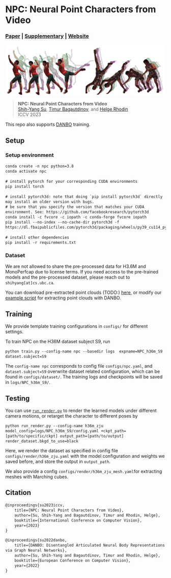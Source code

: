 # NPC: Neural Point Characters from Video
### [Paper](https://https://arxiv.org/abs/2304.02013) | [Supplementary](https://lemonatsu.github.io/files/npc/supp.pdf) | [Website](https://lemonatsu.github.io/npc/) 
![](imgs/front.png)
>**NPC: Neural Point Characters from Video**\
>[Shih-Yang Su](https://lemonatsu.github.io/), [Timur Bagautdinov](https://scholar.google.ch/citations?user=oLi7xJ0AAAAJ&hl=en), and [Helge Rhodin](http://helge.rhodin.de/)\
>ICCV 2023

This repo also supports [DANBO](https://github.com/LemonATsu/DANBO-pytorch) training.

## Setup

### Setup environment
```
conda create -n npc python=3.8
conda activate npc

# install pytorch for your corresponding CUDA environments
pip install torch

# install pytorch3d: note that doing `pip install pytorch3d` directly may install an older version with bugs.
# be sure that you specify the version that matches your CUDA environment. See: https://github.com/facebookresearch/pytorch3d
conda install -c fvcore -c iopath -c conda-forge fvcore iopath
pip install --no-index --no-cache-dir pytorch3d -f https://dl.fbaipublicfiles.com/pytorch3d/packaging/wheels/py39_cu114_pyt1110/download.html

# install other dependencies
pip install -r requirements.txt

```

### Dataset
We are not allowed to share the pre-processed data for H3.6M and MonoPerfcap due to license terms. If you need access to the pre-trained models and the pre-processed dataset, please reach out to `shihyang[at]cs.ubc.ca`.

You can download pre-extracted point clouds (TODO:) [here](), or modify our [example script](https://github.com/LemonATsu/NPC-pytorch/blob/main/point_extraction.sh) for extracting point clouds with DANBO.

## Training
We provide template training configurations in `configs/` for different settings. 

To train NPC on the H36M dataset subject S9, run
```
python train.py --config-name npc --basedir logs  expname=NPC_h36m_S9 dataset.subject=S9
```
The `config-name npc` corresponds to config file `configs/npc.yaml`, and `dataset.subject=S9` overwrite dataset related configuration, which can be found in `configs/dataset/`. The training logs and checkpoints will be saved in `logs/NPC_h36m_S9/`.

## Testing
You can use [`run_render.py`](run_render.py) to render the learned models under different camera motions, or retarget the character to different poses by
```
python run_render.py --config-name h36m_zju model_config=logs/NPC_h36m_S9/config.yaml +ckpt_path=[path/to/specific/ckpt] output_path=[path/to/output] render_dataset.bkgd_to_use=black
```
Here, we render the dataset as specified in config file `configs/render/h36m_zju.yaml` with the model configuration and weights we saved before, and store the output in `output_path`.
	
We also provide a config `configs/render/h36m_zju_mesh.yaml`for extracting meshes with Marching cubes.

## Citation
```
@inproceedings{su2023iccv,
    title={NPC: Neural Point Characters from Video},
    author={Su, Shih-Yang and Bagautdinov, Timur and Rhodin, Helge},
    booktitle={International Conference on Computer Vision},
    year={2023}
}
```
```
@inproceedings{su2022danbo,
    title={DANBO: Disentangled Articulated Neural Body Representations via Graph Neural Networks},
    author={Su, Shih-Yang and Bagautdinov, Timur and Rhodin, Helge},
    booktitle={European Conference on Computer Vision},
    year={2022}
}
```

